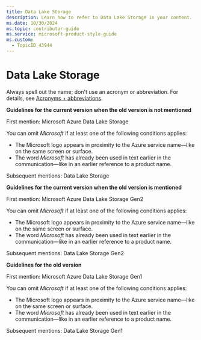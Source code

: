 ```yaml
---
title: Data Lake Storage
description: Learn how to refer to Data Lake Storage in your content.
ms.date: 10/30/2024
ms.topic: contributor-guide
ms.service: microsoft-product-style-guide
ms.custom:
  - TopicID 43944
---
```



# Data Lake Storage

Always spell out the name; don't use an acronym or abbreviation. For details, see [Acronyms + abbreviations](~\acronyms-and-abbreviations.md).

**Guidelines for the current version when the old version is not mentioned**

First mention: Microsoft Azure Data Lake Storage

You can omit *Microsoft* if at least one of the following conditions applies:

- The Microsoft logo appears in proximity to the Azure service name—like on the same screen or surface.
- The word *Microsoft* has already been used in text earlier in the communication—like in an earlier reference to a product name.

Subsequent mentions: Data Lake Storage

**Guidelines for the current version when the old version is mentioned**

First mention: Microsoft Azure Data Lake Storage Gen2

You can omit *Microsoft* if at least one of the following conditions applies:

- The Microsoft logo appears in proximity to the Azure service name—like on the same screen or surface.
- The word *Microsoft* has already been used in text earlier in the communication—like in an earlier reference to a product name.

Subsequent mentions: Data Lake Storage Gen2

**Guidelines for the old version**

First mention: Microsoft Azure Data Lake Storage Gen1

You can omit *Microsoft* if at least one of the following conditions applies:

- The Microsoft logo appears in proximity to the Azure service name—like on the same screen or surface.
- The word *Microsoft* has already been used in text earlier in the communication—like in an earlier reference to a product name.

Subsequent mentions: Data Lake Storage Gen1

